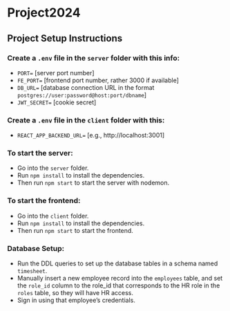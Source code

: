 # Project2024

## Project Setup Instructions

### Create a `.env` file in the `server` folder with this info:

- `PORT=` [server port number]
- `FE_PORT=` [frontend port number, rather 3000 if available]
- `DB_URL=` [database connection URL in the format `postgres://user:password@host:port/dbname`]
- `JWT_SECRET=` [cookie secret]

### Create a `.env` file in the `client` folder with this:

- `REACT_APP_BACKEND_URL=` [e.g., http://localhost:3001]

### To start the server:

- Go into the `server` folder.
- Run `npm install` to install the dependencies.
- Then run `npm start` to start the server with nodemon.

### To start the frontend:

- Go into the `client` folder.
- Run `npm install` to install the dependencies.
- Then run `npm start` to start the frontend.

### Database Setup:

- Run the DDL queries to set up the database tables in a schema named `timesheet`.
- Manually insert a new employee record into the `employees` table, and set the `role_id` column to the role_id that corresponds to the HR role in the `roles` table, so they will have HR access.
- Sign in using that employee’s credentials.
